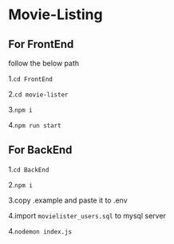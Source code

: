 # Movie-Listing

## For FrontEnd

follow the below path

1.`cd FrontEnd`

2.`cd movie-lister`

3.`npm i`

4.`npm run start`


## For BackEnd

1.`cd BackEnd`

2.`npm i`

3.copy .example and paste it to .env

4.import `movielister_users.sql` to mysql server

4.`nodemon index.js`


